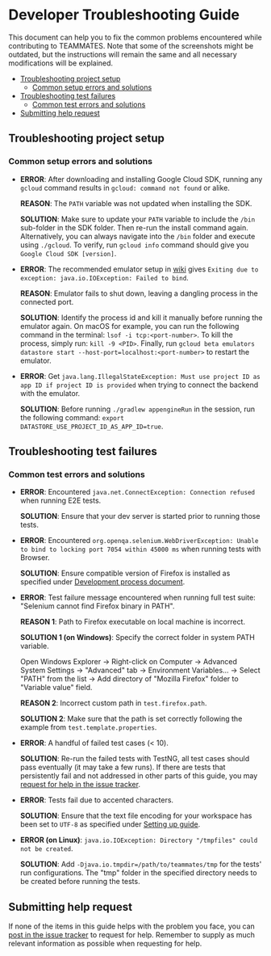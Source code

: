 # Developer Troubleshooting Guide

This document can help you to fix the common problems encountered while contributing to TEAMMATES.
Note that some of the screenshots might be outdated, but the instructions will remain the same and all necessary modifications will be explained.

* [Troubleshooting project setup](#troubleshooting-project-setup)
    * [Common setup errors and solutions](#common-setup-errors-and-solutions)
* [Troubleshooting test failures](#troubleshooting-test-failures)
    * [Common test errors and solutions](#common-test-errors-and-solutions)
* [Submitting help request](#submitting-help-request)

## Troubleshooting project setup

### Common setup errors and solutions

* **ERROR**: After downloading and installing Google Cloud SDK, running any `gcloud` command results in `gcloud: command not found` or alike.

  **REASON**: The `PATH` variable was not updated when installing the SDK.

  **SOLUTION**: Make sure to update your `PATH` variable to include the `/bin` sub-folder in the SDK folder. Then re-run the install command again.
  Alternatively, you can always navigate into the `/bin` folder and execute using `./gcloud`.
  To verify, run `gcloud info` command should give you `Google Cloud SDK [version]`.

* **ERROR**: The recommended emulator setup in [wiki](https://github.com/objectify/objectify/wiki/Setup#initialising-the-objectifyservice-to-work-with-emulator-applies-to-v6) gives `Exiting due to exception: java.io.IOException: Failed to bind`.

  **REASON**: Emulator fails to shut down, leaving a dangling process in the connected port.

  **SOLUTION**: Identify the process id and kill it manually before running the emulator again.
  On macOS for example, you can run the following command in the terminal: `lsof -i tcp:<port-number>`.
  To kill the process, simply run: `kill -9 <PID>`.
  Finally, run `gcloud beta emulators datastore start --host-port=localhost:<port-number>` to restart the emulator.

* **ERROR**: Get `java.lang.IllegalStateException: Must use project ID as app ID if project ID is provided` when trying to connect the backend with the emulator.

  **SOLUTION**: Before running `./gradlew appengineRun` in the session, run the following command: `export DATASTORE_USE_PROJECT_ID_AS_APP_ID=true`.

## Troubleshooting test failures

### Common test errors and solutions

* **ERROR**: Encountered `java.net.ConnectException: Connection refused` when running E2E tests.

  **SOLUTION**: Ensure that your dev server is started prior to running those tests.

* **ERROR**: Encountered `org.openqa.selenium.WebDriverException: Unable to bind to locking port 7054 within 45000 ms` when running tests with Browser.

  **SOLUTION**: Ensure compatible version of Firefox is installed as specified under [Development process document](development.md#testing).

* **ERROR**: Test failure message encountered when running full test suite: "Selenium cannot find Firefox binary in PATH".

  **REASON 1**: Path to Firefox executable on local machine is incorrect.

  **SOLUTION 1 (on Windows)**: Specify the correct folder in system PATH variable.

  Open Windows Explorer → Right-click on Computer → Advanced System Settings → "Advanced" tab → Environment Variables… → Select "PATH" from the list → Add directory of "Mozilla Firefox" folder to "Variable value" field.

  **REASON 2**: Incorrect custom path in `test.firefox.path`.

  **SOLUTION 2**: Make sure that the path is set correctly following the example from `test.template.properties`.

* **ERROR**: A handful of failed test cases (< 10).

  **SOLUTION**: Re-run the failed tests with TestNG, all test cases should pass eventually (it may take a few runs). If there are tests that persistently fail and not addressed in other parts of this guide, you may [request for help in the issue tracker](https://github.com/TEAMMATES/teammates/issues/new?template=help-request.md).

* **ERROR**: Tests fail due to accented characters.

  **SOLUTION**: Ensure that the text file encoding for your workspace has been set to `UTF-8` as specified under [Setting up guide](setting-up.md).

* **ERROR (on Linux)**: `java.io.IOException: Directory "/tmpfiles" could not be created`.

   **SOLUTION**: Add `-Djava.io.tmpdir=/path/to/teammates/tmp` for the tests' run configurations. The "tmp" folder in the specified directory needs to be created before running the tests.

## Submitting help request

If none of the items in this guide helps with the problem you face, you can [post in the issue tracker](https://github.com/TEAMMATES/teammates/issues/new?template=help-request.md) to request for help. Remember to supply as much relevant information as possible when requesting for help.
